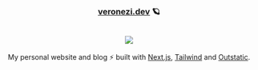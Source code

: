 <h3 align="center">
  <a href="https://www.veronezi.dev">veronezi.dev</a> 🪐
</h3>

<br />


<a href="https://www.veronezi.dev">
  <div align="center">
    <img src="https://user-images.githubusercontent.com/48724782/216693674-0404ad2c-1727-4115-aed0-6241c34e2186.png" />
  </div>
</a>

<br />

<div align="center">
  My personal website and blog ⚡ built with <a href="https://nextjs.org">Next.js</a>, <a href="https://tailwindcss.com">Tailwind</a> and <a href="https://outstatic.com">Outstatic</a>.
</div>
